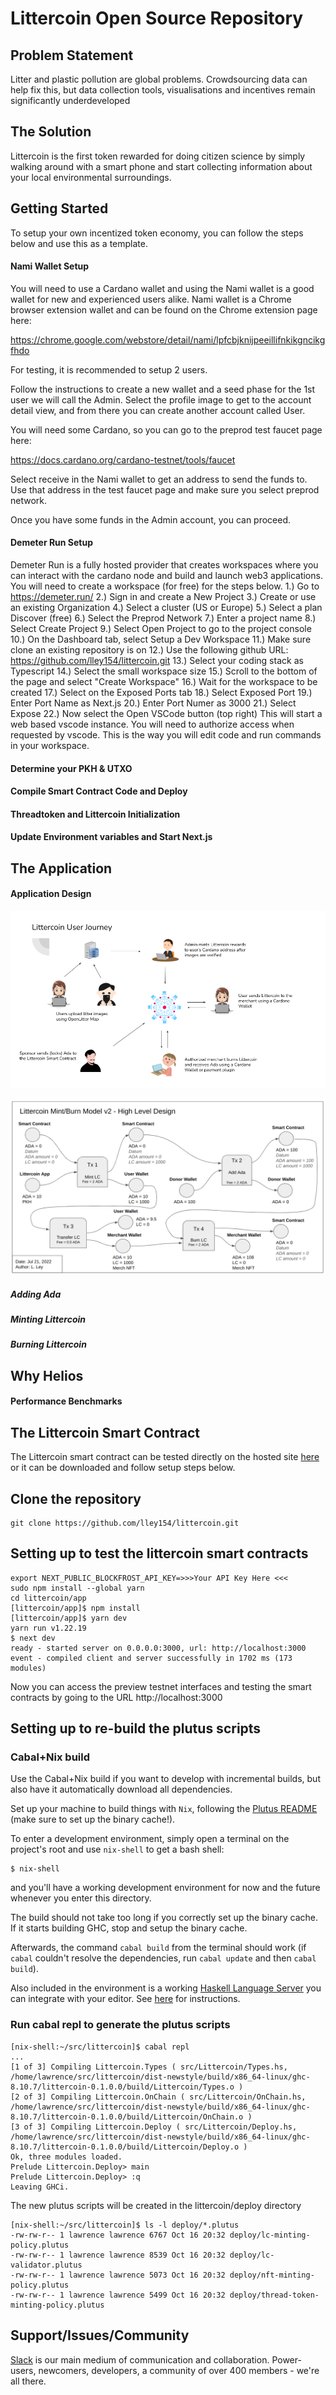 # Littercoin Open Source Repository
## Problem Statement
Litter and plastic pollution are global problems. Crowdsourcing data can help fix this, but data collection tools, visualisations and incentives remain significantly underdeveloped
## The Solution
Littercoin is the first token rewarded for doing citizen science by simply walking around with a smart phone and start collecting information about your local environmental surroundings.
## Getting Started
To setup your own incentized token economy, you can follow the steps below and use this as  a template.
#### Nami Wallet Setup
You will need to use a Cardano wallet and using the Nami wallet is a good wallet for new and experienced users alike.   Nami wallet is a Chrome browser extension wallet and can be found on the Chrome extension page here: 

https://chrome.google.com/webstore/detail/nami/lpfcbjknijpeeillifnkikgncikgfhdo

For testing, it is recommended to setup 2 users.

Follow the instructions to create a new wallet and a seed phase for the 1st user we will call the Admin.   Select the profile image to get to the account detail view, and from there you can create another account called User.

You will need some Cardano, so you can go to the preprod test faucet page here:  

https://docs.cardano.org/cardano-testnet/tools/faucet

Select receive in the Nami wallet to get an address to send the funds to.   Use that address in the test faucet page and make sure you select preprod network.

Once you have some funds in the Admin account, you can proceed.

#### Demeter Run Setup
Demeter Run is a fully hosted provider that creates workspaces where you can interact with the cardano node and build and launch web3 applications.  You will need to create a workspace (for free) for the steps below.
1.) Go to https://demeter.run/ 
2.) Sign in and create a New Project
3.) Create or use an existing Organization
4.) Select a cluster (US or Europe)
5.) Select a plan Discover (free)
6.) Select the Preprod Network
7.) Enter a project name
8.) Select Create Project
9.) Select Open Project to go to the project console
10.) On the Dashboard tab, select Setup a Dev Workspace
11.) Make sure clone an existing repository is on
12.) Use the following github URL: https://github.com/lley154/littercoin.git
13.) Select your coding stack as Typescript
14.) Select the small workspace size
15.) Scroll to the bottom of the page and select "Create Workspace"
16.) Wait for the workspace to be created
17.) Select on the Exposed Ports tab
18.) Select Exposed Port
19.) Enter Port Name as Next.js
20.) Enter Port Numer as 3000
21.) Select Expose
22.) Now select the Open VSCode button (top right)
This will start a web based vscode instance.   You will need to authorize access when requested by vscode.  This is the way you will edit code and run commands in your workspace.

#### Determine your PKH & UTXO
#### Compile Smart Contract Code and Deploy 
#### Threadtoken and Littercoin Initialization
#### Update Environment variables and Start Next.js
## The Application
#### Application Design

![Littercoin User Journey](/images/littercoin_user_journey.png)

![Littercoin High Level Design](/images/littercoin_design.png)

##### Adding Ada
##### Minting Littercoin
##### Burning Littercoin
## Why Helios
#### Performance Benchmarks





## The Littercoin Smart Contract 

The Littercoin smart contract can be tested directly on the hosted site [here](https://littercoin-smart-contract.vercel.app/)
or it can be downloaded and follow setup steps below.


## Clone the repository
```
git clone https://github.com/lley154/littercoin.git
```

## Setting up to test the littercoin smart contracts
```
export NEXT_PUBLIC_BLOCKFROST_API_KEY=>>>Your API Key Here <<<
sudo npm install --global yarn
cd littercoin/app
[littercoin/app]$ npm install
[littercoin/app]$ yarn dev
yarn run v1.22.19
$ next dev
ready - started server on 0.0.0.0:3000, url: http://localhost:3000
event - compiled client and server successfully in 1702 ms (173 modules)
```

Now you can access the preview testnet interfaces and testing the smart contracts by
going to the URL http://localhost:3000



## Setting up to re-build the plutus scripts

### Cabal+Nix build

Use the Cabal+Nix build if you want to develop with incremental builds, but also have it automatically download all dependencies.

Set up your machine to build things with `Nix`, following the [Plutus README](https://github.com/input-output-hk/plutus/blob/master/README.adoc) (make sure to set up the binary cache!).

To enter a development environment, simply open a terminal on the project's root and use `nix-shell` to get a bash shell:

```
$ nix-shell
```

and you'll have a working development environment for now and the future whenever you enter this directory.

The build should not take too long if you correctly set up the binary cache. If it starts building GHC, stop and setup the binary cache.

Afterwards, the command `cabal build` from the terminal should work (if `cabal` couldn't resolve the dependencies, run `cabal update` and then `cabal build`).

Also included in the environment is a working [Haskell Language Server](https://github.com/haskell/haskell-language-server) you can integrate with your editor.
See [here](https://github.com/haskell/haskell-language-server#configuring-your-editor) for instructions.

### Run cabal repl to generate the plutus scripts

```
[nix-shell:~/src/littercoin]$ cabal repl
...
[1 of 3] Compiling Littercoin.Types ( src/Littercoin/Types.hs, /home/lawrence/src/littercoin/dist-newstyle/build/x86_64-linux/ghc-8.10.7/littercoin-0.1.0.0/build/Littercoin/Types.o )
[2 of 3] Compiling Littercoin.OnChain ( src/Littercoin/OnChain.hs, /home/lawrence/src/littercoin/dist-newstyle/build/x86_64-linux/ghc-8.10.7/littercoin-0.1.0.0/build/Littercoin/OnChain.o )
[3 of 3] Compiling Littercoin.Deploy ( src/Littercoin/Deploy.hs, /home/lawrence/src/littercoin/dist-newstyle/build/x86_64-linux/ghc-8.10.7/littercoin-0.1.0.0/build/Littercoin/Deploy.o )
Ok, three modules loaded.
Prelude Littercoin.Deploy> main
Prelude Littercoin.Deploy> :q
Leaving GHCi.
```
The new plutus scripts will be created in the littercoin/deploy directory

```
[nix-shell:~/src/littercoin]$ ls -l deploy/*.plutus
-rw-rw-r-- 1 lawrence lawrence 6767 Oct 16 20:32 deploy/lc-minting-policy.plutus
-rw-rw-r-- 1 lawrence lawrence 8539 Oct 16 20:32 deploy/lc-validator.plutus
-rw-rw-r-- 1 lawrence lawrence 5073 Oct 16 20:32 deploy/nft-minting-policy.plutus
-rw-rw-r-- 1 lawrence lawrence 5499 Oct 16 20:32 deploy/thread-token-minting-policy.plutus
```


## Support/Issues/Community

[Slack](https://join.slack.com/t/openlittermap/shared_invite/zt-fdctasud-mu~OBQKReRdC9Ai9KgGROw) is our main medium of communication and collaboration. Power-users, newcomers, developers, a community of over 400 members - we're all there. 
